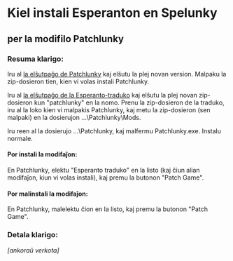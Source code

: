 # Kiel instali Esperanton en Spelunky
## per la modifilo Patchlunky

### Resuma klarigo:

Iru al [la elŝutpaĝo de Patchlunky](https://github.com/Worst-vd-plas/Patchlunky/releases) kaj elŝutu la plej novan version. Malpaku la zip-dosieron tien, kien vi volas instali Patchlunky.

Iru al [la elŝutpaĝo de la Esperanto-traduko](https://github.com/Rajzin/Spelunky-Esperanto-traduko/releases/) kaj elŝutu la plej novan zip-dosieron kun "patchlunky" en la nomo. Prenu la zip-dosieron de la traduko, iru al la loko kien vi malpakis Patchlunky, kaj metu la zip-dosieron (sen malpaki) en la dosierujon ...\Patchlunky\Mods.

Iru reen al la dosierujo ...\Patchlunky, kaj malfermu Patchlunky.exe. Instalu normale.

#### Por instali la modifaĵon:
En Patchlunky, elektu "Esperanto traduko" en la listo (kaj ĉiun alian modifaĵon, kiun vi volas instali), kaj premu la butonon "Patch Game".

#### Por malinstali la modifaĵon:
En Patchlunky, malelektu ĉion en la listo, kaj premu la butonon "Patch Game".


### Detala klarigo:

_[ankoraŭ verkota]_